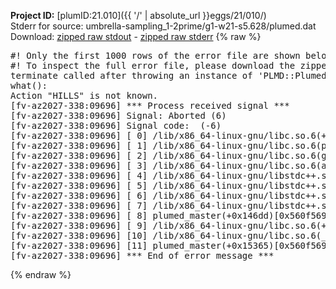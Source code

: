 **Project ID:** [plumID:21.010]({{ '/' | absolute_url }}eggs/21/010/)  
Stderr for source:  umbrella-sampling_1-2prime/g1-w21-s5.628/plumed.dat   
Download: [zipped raw stdout](plumed.dat.plumed_master.stdout.txt.zip) - [zipped raw stderr](plumed.dat.plumed_master.stderr.txt.zip) 
{% raw %}
<pre>
#! Only the first 1000 rows of the error file are shown below
#! To inspect the full error file, please download the zipped raw stderr file above
terminate called after throwing an instance of 'PLMD::Plumed::Exception'
what():
Action "HILLS" is not known.
[fv-az2027-338:09696] *** Process received signal ***
[fv-az2027-338:09696] Signal: Aborted (6)
[fv-az2027-338:09696] Signal code:  (-6)
[fv-az2027-338:09696] [ 0] /lib/x86_64-linux-gnu/libc.so.6(+0x45330)[0x7fedc5245330]
[fv-az2027-338:09696] [ 1] /lib/x86_64-linux-gnu/libc.so.6(pthread_kill+0x11c)[0x7fedc529eb2c]
[fv-az2027-338:09696] [ 2] /lib/x86_64-linux-gnu/libc.so.6(gsignal+0x1e)[0x7fedc524527e]
[fv-az2027-338:09696] [ 3] /lib/x86_64-linux-gnu/libc.so.6(abort+0xdf)[0x7fedc52288ff]
[fv-az2027-338:09696] [ 4] /lib/x86_64-linux-gnu/libstdc++.so.6(+0xa5ff5)[0x7fedc56a5ff5]
[fv-az2027-338:09696] [ 5] /lib/x86_64-linux-gnu/libstdc++.so.6(+0xbb0da)[0x7fedc56bb0da]
[fv-az2027-338:09696] [ 6] /lib/x86_64-linux-gnu/libstdc++.so.6(_ZSt10unexpectedv+0x0)[0x7fedc56a5a55]
[fv-az2027-338:09696] [ 7] /lib/x86_64-linux-gnu/libstdc++.so.6(+0xa5a6f)[0x7fedc56a5a6f]
[fv-az2027-338:09696] [ 8] plumed_master(+0x146dd)[0x560f569136dd]
[fv-az2027-338:09696] [ 9] /lib/x86_64-linux-gnu/libc.so.6(+0x2a1ca)[0x7fedc522a1ca]
[fv-az2027-338:09696] [10] /lib/x86_64-linux-gnu/libc.so.6(__libc_start_main+0x8b)[0x7fedc522a28b]
[fv-az2027-338:09696] [11] plumed_master(+0x15365)[0x560f56914365]
[fv-az2027-338:09696] *** End of error message ***
</pre>
{% endraw %}
